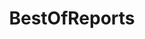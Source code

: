 ---
title: BestOfReports
crosslinks:
- grilledcheese
- NegativeWithGold
- mildlyinteresting
- pokemon
- xkcd
- greentext
- rule34
- casualiama
- AskReddit
- DnDGreentext
- AskPhilosophyFAQ
- paris
- pics
- catpranks
- plantstho
- television
- straya
- gifs
- videos
- sports
---